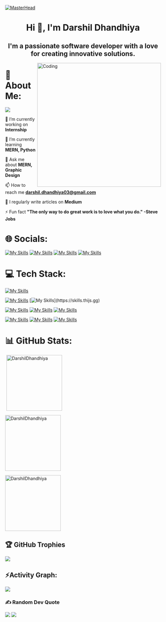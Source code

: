 [![MasterHead](https://developers.giphy.com/branch/master/static/api-512d36c09662682717108a38bbb5c57d.gif)]()
<h1 align="center">Hi 👋, I'm Darshil Dhandhiya</h1>
<h2 align="center">I'm a passionate software developer with a love for creating innovative solutions.</h2>
<img align="right" alt="Coding" width="400" src="https://cdn.dribbble.com/users/1162077/screenshots/3848914/programmer.gif">

# 💫 About Me:
[![](https://visitcount.itsvg.in/api?id=DarshilDhandhiya&icon=0&color=0)]()

🔭 I’m currently working on **Internship**
  
🌱 I’m currently learning **MERN, Python**

💬 Ask me about **MERN, Graphic Design**

📫 How to reach me **darshil.dhandhiya03@gmail.com**

📝 I regularly write articles on **Medium**

⚡ Fun fact **"The only way to do great work is to love what you do." -Steve Jobs**

# 🌐 Socials:
[![My Skills](https://skills.thijs.gg/icons?i=linkedin)](https://www.linkedin.com/in/darshildhandhiya/)
[![My Skills](https://skills.thijs.gg/icons?i=twitter)](https://twitter.com/Darshil03)
[![My Skills](https://skills.thijs.gg/icons?i=github)](https://github.com/DarshilDhandhiya)
[![My Skills](https://skills.thijs.gg/icons?i=devto)](https://dev.to/darshildhandhiya)

# 💻 Tech Stack:
[![My Skills](https://skills.thijs.gg/icons?i=c,cpp,java,python)](https://skills.thijs.gg)

[![My Skills](https://skills.thijs.gg/icons?i=html,css,js,tailwindcss,bootstrap)](https://skills.thijs.gg)
[![My Skills](https://skills.thijs.gg/icons?i=react,nodejs,express,mongodb,)](https://skills.thijs.gg)

[![My Skills](https://skills.thijs.gg/icons?i=php,mysql)](https://skills.thijs.gg)
[![My Skills](https://skills.thijs.gg/icons?i=firebase,postman)](https://skills.thijs.gg)
[![My Skills](https://skills.thijs.gg/icons?i=vite,vercel,netlify)](https://skills.thijs.gg)

[![My Skills](https://skills.thijs.gg/icons?i=aws,gcp)](https://skills.thijs.gg)
[![My Skills](https://skills.thijs.gg/icons?i=photoshop,figma)](https://skills.thijs.gg)
[![My Skills](https://skills.thijs.gg/icons?i=git,github)](https://skills.thijs.gg)

# 📊 GitHub Stats:

<p>&nbsp;<img align="center" height="180em" src="https://github-readme-stats.vercel.app/api?username=DarshilDhandhiya&show_icons=true&locale=en&theme=bear" alt="DarshilDhandhiya" /></p>

<p><img align="center" height="180em" src="https://github-readme-streak-stats.herokuapp.com/?user=DarshilDhandhiya&theme=bear" alt="DarshilDhandhiya" /></p>

<img align="center" height="180em" src="https://github-readme-stats.vercel.app/api/top-langs/?username=DarshilDhandhiya&layout=compact&theme=bear" alt=DarshilDhandhiya />

## 🏆 GitHub Trophies
![](https://github-profile-trophy.vercel.app/?username=DarshilDhandhiya&theme=radical&no-frame=false&no-bg=false&margin-w=4)

<h2 align="left">⚡Activity Graph:</h2>
<img align="center" src="https://github-readme-activity-graph.vercel.app/graph?username=DarshilDhandhiya&theme=react"/>

### ✍️ Random Dev Quote
![](https://quotes-github-readme.vercel.app/api?type=horizontal&theme=radical)
<img src="https://user-images.githubusercontent.com/73097560/115834477-dbab4500-a447-11eb-908a-139a6edaec5c.gif">
